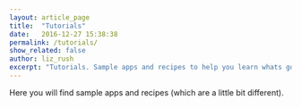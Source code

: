 ```yaml
---
layout: article_page
title:  "Tutorials"
date:   2016-12-27 15:38:38
permalink: /tutorials/
show_related: false
author: liz_rush
excerpt: "Tutorials. Sample apps and recipes to help you learn whats going on."
---
```


Here you will find sample apps and recipes (which are a little bit different).